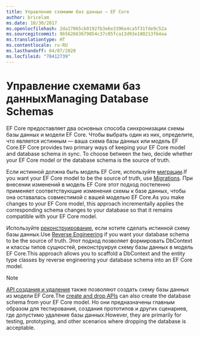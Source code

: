 ```yaml
---
title: Управление схемами баз данных — EF Core
author: bricelam
ms.date: 10/30/2017
ms.openlocfilehash: 2da17865cb0192fb3e6e3396e4ca5f31fde9c52a
ms.sourcegitcommit: 9b562663679854c37c05fca13d93e180213fb4aa
ms.translationtype: HT
ms.contentlocale: ru-RU
ms.lasthandoff: 04/07/2020
ms.locfileid: "78412739"
---
```

# <a name="managing-database-schemas"></a><span data-ttu-id="a9547-102">Управление схемами баз данных</span><span class="sxs-lookup"><span data-stu-id="a9547-102">Managing Database Schemas</span></span>

<span data-ttu-id="a9547-103">EF Core предоставляет два основных способа синхронизации схемы базы данных и модели EF Core. Чтобы выбрать один из них, определите, что является истинным — ваша схема базы данных или модель EF Core.</span><span class="sxs-lookup"><span data-stu-id="a9547-103">EF Core provides two primary ways of keeping your EF Core model and database schema in sync. To choose between the two, decide whether your EF Core model or the database schema is the source of truth.</span></span>

<span data-ttu-id="a9547-104">Если истинной должна быть модель EF Core, используйте [миграции][1].</span><span class="sxs-lookup"><span data-stu-id="a9547-104">If you want your EF Core model to be the source of truth, use [Migrations][1].</span></span> <span data-ttu-id="a9547-105">При внесении изменений в модель EF Core этот подход постепенно применяет соответствующие изменения схемы к базе данных, чтобы она оставалась совместимой с вашей моделью EF Core.</span><span class="sxs-lookup"><span data-stu-id="a9547-105">As you make changes to your EF Core model, this approach incrementally applies the corresponding schema changes to your database so that it remains compatible with your EF Core model.</span></span>

<span data-ttu-id="a9547-106">Используйте [реконструирование][2], если хотите сделать истинной схему базы данных.</span><span class="sxs-lookup"><span data-stu-id="a9547-106">Use [Reverse Engineering][2] if you want your database schema to be the source of truth.</span></span> <span data-ttu-id="a9547-107">Этот подход позволяет формировать DbContext и классы типов сущностей, реконструируя схему базы данных в модель EF Core.</span><span class="sxs-lookup"><span data-stu-id="a9547-107">This approach allows you to scaffold a DbContext and the entity type classes by reverse engineering your database schema into an EF Core model.</span></span>

> [!NOTE]
> <span data-ttu-id="a9547-108">[API создания и удаления][3] также позволяют создать схему базы данных из модели EF Core.</span><span class="sxs-lookup"><span data-stu-id="a9547-108">The [create and drop APIs][3] can also create the database schema from your EF Core model.</span></span> <span data-ttu-id="a9547-109">Но они предназначены главным образом для тестирования, создания прототипов и других сценариев, где допустимо удаление базы данных.</span><span class="sxs-lookup"><span data-stu-id="a9547-109">However, they are primarily for testing, prototyping, and other scenarios where dropping the database is acceptable.</span></span>


  [1]: migrations/index.md
  [2]: scaffolding.md
  [3]: ensure-created.md
